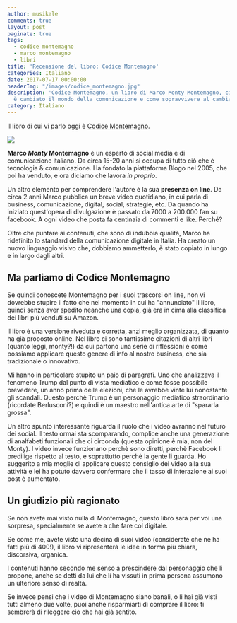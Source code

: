 ```yaml
---
author: musikele
comments: true
layout: post
paginate: true
tags:
  - codice montemagno
  - marco montemagno
  - libri
title: 'Recensione del libro: Codice Montemagno'
categories: Italiano
date: 2017-07-17 00:00:00
headerImg: "/images/codice_montemagno.jpg"
description: 'Codice Montemagno, un libro di Marco Monty Montemagno, ci parla di come
  è cambiato il mondo della comunicazione e come sopravvivere al cambiamento. '
category: Italiano
---
```

Il libro di cui vi parlo oggi è [Codice Montemagno](http://amzn.to/2uqzV4j).

<img src="{{ site.baseurl }}/images/codice_montemagno.jpg" class=" forestry--none forestry--none forestry--none" style="float: none;">

**Marco _Monty_ Montemagno** è un esperto di social media e di comunicazione  italiano. Da circa 15-20 anni si occupa di tutto ciò che è tecnologia & comunicazione. Ha fondato la piattaforma Blogo nel 2005, che poi ha venduto, e ora diciamo che lavora _in proprio_.

Un altro elemento per comprendere l'autore è la sua **presenza on line**. Da circa 2 anni Marco pubblica un breve video quotidiano, in cui parla di business, comunicazione, digital, social, strategie, etc. Da quando ha iniziato quest'opera di divulgazione è passato da 7000 a 200.000 fan su facebook. A ogni video che posta fa centinaia di commenti e like. Perché?

Oltre che puntare ai contenuti, che sono di indubbia qualità, Marco ha ridefinito lo standard della comunicazione digitale in Italia. Ha creato un nuovo linguaggio visivo che, dobbiamo ammetterlo, è stato copiato in lungo e in largo dagli altri.

## Ma parliamo di Codice Montemagno

Se quindi conoscete Montemagno per i suoi trascorsi on line, non vi dovrebbe stupire il fatto che nel momento in cui ha "annunciato" il libro, quindi senza aver spedito neanche una copia, già era in cima alla classifica dei libri più venduti su Amazon.

Il libro è una versione riveduta e corretta, anzi meglio organizzata, di quanto ha già proposto online. Nel libro ci sono tantissime citazioni di altri libri (quanto leggi, monty?!) da cui partono una serie di riflessioni e come possiamo applicare questo genere di info al nostro business, che sia tradizionale o innovativo.

Mi hanno in particolare stupito un paio di paragrafi. Uno che analizzava il fenomeno Trump dal punto di vista mediatico e come fosse possibile prevedere, un anno prima delle elezioni, che le avrebbe vinte lui nonostante gli scandali. Questo perchè Trump è un personaggio mediatico straordinario (ricordate Berlusconi?) e quindi è un maestro nell'antica arte di "spararla grossa".

Un altro spunto interessante riguarda il ruolo che i video avranno nel futuro dei social. Il testo ormai sta scomparando, complice anche una generazione di analfabeti funzionali che ci circonda (questa opinione è mia, non del Monty). I video invece funzionano perchè sono diretti, perchè Facebook li predilige rispetto al testo, e soprattutto perchè la gente li guarda. Ho suggerito a mia moglie di applicare questo consiglio dei video alla sua attività e lei ha potuto davvero confermare che il tasso di interazione ai suoi post è aumentato.

## Un giudizio più ragionato

Se non avete mai visto nulla di Montemagno, questo libro sarà per voi una  sorpresa, specialmente se avete a che fare col digitale.

Se come me, avete visto una decina di suoi video (considerate che ne ha fatti più di 400!), il libro vi ripresenterà le idee in forma più chiara, discorsiva, organica.

I contenuti hanno secondo me senso a prescindere dal personaggio che li propone, anche se detti da lui che li ha vissuti in prima persona assumono un ulteriore senso di realtà.

Se invece pensi che i video di Montemagno siano banali, o li hai già visti tutti almeno due volte, puoi anche risparmiarti di comprare il libro: ti sembrerà di rileggere ciò che hai già sentito.